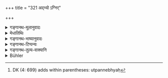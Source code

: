 +++
title = "321 अद्भ्यो ऽग्निर्"

+++

<details><summary>गङ्गानथ-मूलानुवादः</summary>

Fire sprang from water, the Kṣatriya from the Brāhmaṇa, and iron from stone; the all-penetrating force of each of these becomes extinguished in its source.—(321)
</details>

<details><summary>मेधातिथिः</summary>

**अद्भ्य**[^७७६] ओषधिवनस्पतिभ्य एव जायत इत्य् एवम् **अग्निर्** अद्भ्य एव उत्पन्नः । तस्य **सर्वगं तेजः** सर्वदाह्यं दहति, तेजसाभिभवति । अपः प्राप्य तद् अस्य तेजः **शाम्यति** । **अश्मनो लोहं** खड्गादि । तेन सर्वं विदार्यते, अश्मसंपातात् स्फुटति । एवं क्षत्रियाः सर्वत्र जिगीषवो विजयन्ते, ब्राह्मणेषु चेद् औद्धत्येन वर्तन्ते तदा विनश्यन्ति ॥ ९.३२१ ॥


[^७७६]:
     DK (4: 699) adds within parentheses: utpannebhyaḥ
</details>

<details><summary>गङ्गानथ-भाष्यानुवादः</summary>

‘*From water*’—*i.e*., from herbs anil trees—springs fire; that is why it is named ‘*agni*.’ *The* ‘*all-penetrating force*’ of this is that which burns all that can be burnt; and yet when it reaches water, it becomes extinguished.

‘*From stone spiring iron*’—in the shape of the sword and other weapons. It tears everything; and yet when it falls on stone it breaks and becomes blunted.

Similarly *Kṣatriyas* conquer everywhere; but when they behave arrogantly towards the *Brāhmaṇa*, they are ruined.
</details>

<details><summary>गङ्गानथ-टिप्पन्यः</summary>

“According to Rāghavānanda the statement that the Kṣatriyas sprang from the Brāhmaṇas is based on a Vedic passage. But Nārāyaṇa thinks that it alludes to a Paurāṇika story, according to which the Brāhmaṇas produced with the Kṣatriya females a new Kṣatriya race after the destruction of the second *varṇa* by Paraśurāma.”—Buhler.

This verse is found in the Mahābhārata 5.15.34; 12.56.24.

This verse is quoted in *Vīramitrodaya* (Rājanīti, p. 152).
</details>

<details><summary>गङ्गानथ-तुल्य-वाक्यानि</summary>

**(verses 9.313-322)  
**

See Comparative notes for [Verse 9.313].
</details>

<details><summary>Bühler</summary>

321	Fire sprang from water, Kshatriyas from Brahmanas, iron from stone; the all-penetrating force of those (three) has no effect on that whence they were produced.
</details>
